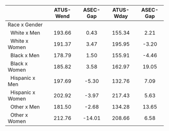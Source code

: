 
|                      |    ATUS-Wend |     ASEC-Gap |    ATUS-Wday |     ASEC-Gap |
| -------------------- | :----------: | :----------: | :----------: | :----------: |
| Race x Gender        |              |              |              |              |
| &nbsp;&nbsp;White x Men |       193.66 |         0.43 |       155.34 |         2.21 |
| &nbsp;&nbsp;White x Women |       191.37 |         3.47 |       195.95 |        -3.20 |
| &nbsp;&nbsp;Black x Men |       178.79 |         1.50 |       155.91 |        -4.46 |
| &nbsp;&nbsp;Black x Women |       185.82 |         3.58 |       162.97 |        19.05 |
| &nbsp;&nbsp;Hispanic x Men |       197.69 |        -5.30 |       132.76 |         7.09 |
| &nbsp;&nbsp;Hispanic x Women |       202.92 |        -3.97 |       217.43 |         5.63 |
| &nbsp;&nbsp;Other x Men |       181.50 |        -2.68 |       134.28 |        13.65 |
| &nbsp;&nbsp;Other x Women |       212.76 |       -14.01 |       208.66 |         6.58 |

